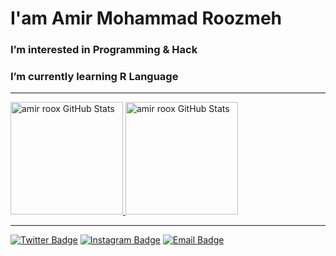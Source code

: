 # I'am Amir Mohammad Roozmeh 

###  I’m interested in Programming & Hack  ### 
###  I’m currently learning R Language  ### 

<hr/>


<a href="https://github.com/amirroox">
  <img height="180px" src="https://github-readme-stats.vercel.app/api?username=amirroox&show_icons=true&line_height=30&count_private=true&title_color=de2121&text_color=e0cece&icon_color=c70808&bg_color=22272e" alt="amir roox GitHub Stats" />
</a>
<a href="https://github.com/amirroox">
  <img  height="180px" src="https://github-readme-stats.vercel.app/api/top-langs/?username=amirroox&exclude_repo=Bootstrap-Offline&layout=compact&show_icons=true&title_color=de2121&text_color=e0cece&icon_color=6aa6f8&bg_color=22272e" alt="amir roox GitHub Stats" />
</a>

<hr/>

[![Twitter Badge](https://img.shields.io/badge/-Twitter-1da1f2?style=flat-square&labelColor=1da1f2&logo=twitter&logoColor=white&link=https://twitter.com/i_am_hack3r)](https://twitter.com/I_am_hack3r)
[![Instagram Badge](https://img.shields.io/badge/-Instagram-purple?style=flat&logo=instagram&logoColor=white&link=https://instagram.com/amir.roox/)](https://instagram.com/amir.roox)
[![Email Badge](https://img.shields.io/badge/-Email-c14438?style=flat-square&logo=Gmail&logoColor=white&link=mailto:amirrooox@gmail.com)](mailto:amirroox@yahoo.com)

